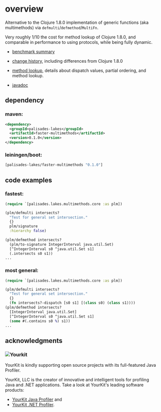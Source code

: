 # overview

Alternative to the 
Clojure 1.8.0 implementation of generic functions (aka multimethods)
via  `defmulti`/`defmethod`/`MultiFn`.

Very roughly 1/10 the cost for method lookup of Clojure 1.8.0,
and comparable in performance to using protocols, while being
fully dynamic.

- [benchmark summary](benchmarks.md)

- [change history](changes.md),
including differences from Clojure 1.8.0

- [method lookup](lookup.md),
details about dispatch values, partial ordering, and method lookup.

- [javadoc](javadoc/index.html)

## dependency 

### maven:

```xml
<dependency>
  <groupId>palisades-lakes</groupId>
  <artifactId>faster-multimethods</artifactId>
  <version>0.1.0</version>
</dependency>
```

### leiningen/boot:
```clojure
[palisades-lakes/faster-multimethods "0.1.0"]
```

## code examples

### fastest:

```clojure
(require `[palisades.lakes.multimethods.core :as plm])

(plm/defmulti intersects?
  "Test for general set intersection."
  {}  
  plm/signature
  :hierarchy false)
  
(plm/defmethod intersects? 
  (plm/to-signature IntegerInterval java.util.Set)
  [^IntegerInterval s0 ^java.util.Set s1]
  (.intersects s0 s1))
...
```

### most general:

```clojure
(require `[palisades.lakes.multimethods.core :as plm])

(plm/defmulti intersects?
  "Test for general set intersection."
  {}  
  (fn intersects?-dispatch [s0 s1] [(class s0) (class s1))))
(plm/defmethod intersects? 
  [IntegerInterval java.util.Set]
  [^IntegerInterval s0 ^java.util.Set s1]
  (some #(.contains s0 %) s1))
...
```

## acknowledgments

### ![Yourkit](https://www.yourkit.com/images/yklogo.png)

YourKit is kindly supporting open source projects with its full-featured Java
Profiler.

YourKit, LLC is the creator of innovative and intelligent tools for profiling
Java and .NET applications. Take a look at YourKit's leading software products:

* <a href="http://www.yourkit.com/java/profiler/index.jsp">YourKit Java Profiler</a> and
* <a href="http://www.yourkit.com/.net/profiler/index.jsp">YourKit .NET Profiler</a>.





